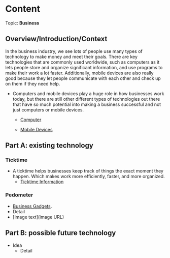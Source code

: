 # Content
Topic: **Business**

## Overview/Introduction/Context
In the business industry, we see lots of people use many types of technology to make money and meet their goals. There are key technologies that are commonly used worldwide, such as computers as it lets people store and organize significant information, and use programs to make their work a lot faster. Additionally, mobile devices are also really good because they let people communicate with each other and check up on them if they need help.

* Computers and mobile devices play a huge role in how businesses work today, but there are still other different types of technologies out there that have so much potential into making a business successful and not just computers or mobile devices.

  *  [Computer](https://media.geeksforgeeks.org/wp-content/uploads/20240710085808/desktop.jpg)

  *  [Mobile Devices](https://www.malwarebytes.com/wp-content/uploads/sites/2/2015/05/photodune-9089398-mobile-devices-s.jpg)

## Part A: existing technology
 ### Ticktime
* A ticktime helps businesses keep track of things the exact moment they happen. Which makes work more efficiently, faster, and more organized.
   *  [Ticktime Information](https://www.ticktime.store/)

### Pedometer
*  [Business Gadgets](https://www.monitask.com/en/blog/ten-must-have-gadgets-for-business-leaders-and-project-managers).
  * Detail
  * [image text](image URL)

## Part B: possible future technology
* Idea
  * Detail
